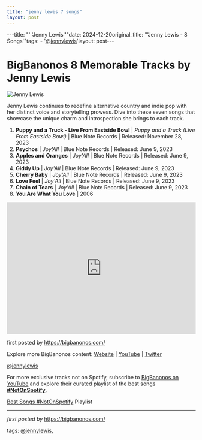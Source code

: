 ```yaml
---
title: "jenny lewis 7 songs"
layout: post
---
```

---title: "' 'Jenny Lewis''"date: 2024-12-20original_title: "'Jenny Lewis - 8 Songs'"tags:  - '[@jennylewis](/tags/jennylewis/)'layout: post---<h1>BigBanonos 8 Memorable Tracks by Jenny Lewis</h1><img alt="Jenny Lewis" src="https://www.jennylewis.com/files/2023/02/jl-fb-card-compressed.jpg" /> <p>Jenny Lewis continues to redefine alternative country and indie pop with her distinct voice and storytelling prowess. Dive into these seven songs that showcase the unique charm and introspection she brings to each track.</p> <ol> <li><strong>Puppy and a Truck - Live From Eastside Bowl</strong> | <em>Puppy and a Truck (Live From Eastside Bowl)</em> | Blue Note Records | Released: November 28, 2023</li> <li><strong>Psychos</strong> | <em>Joy'All</em> | Blue Note Records | Released: June 9, 2023</li> <li><strong>Apples and Oranges</strong> | <em>Joy'All</em> | Blue Note Records | Released: June 9, 2023</li> <li><strong>Giddy Up</strong> | <em>Joy'All</em> | Blue Note Records | Released: June 9, 2023</li> <li><strong>Cherry Baby</strong> | <em>Joy'All</em> | Blue Note Records | Released: June 9, 2023</li> <li><strong>Love Feel</strong> | <em>Joy'All</em> | Blue Note Records | Released: June 9, 2023</li> <li><strong>Chain of Tears</strong> | <em>Joy'All</em> | Blue Note Records | Released: June 9, 2023</li><li><b>You Are What You Love</b> | 2006</li></ol> <div> <iframe allow="autoplay; clipboard-write; encrypted-media; fullscreen; picture-in-picture" allowfullscreen="" frameborder="0" height="352" loading="lazy" src="https://open.spotify.com/embed/playlist/0kpow8VZTijh8KbLXipwKk?utm_source=generator" width="100%"></iframe></div> <p>first posted by <a href="https://bigbanonos.com/">https://bigbanonos.com/</a></p> <div> <p>Explore more BigBanonos content: <a href="https://bigbanonos.com/">Website</a> | <a href="https://www.youtube.com/[@BigBanonos](/tags/BigBanonos/)">YouTube</a> | <a href="https://x.com/bigbanonos">Twitter</a></p></div> <!--Tags--><p>[@jennylewis](/tags/jennylewis/)</p><!--Subscribe and Playlist Links--><div>    <p>For more exclusive tracks not on Spotify, subscribe to <a href="https://www.youtube.com/[@BigBanonos](/tags/BigBanonos/)" target="_blank">BigBanonos on YouTube</a> and explore their curated playlist of the best songs <strong>[#NotOnSpotify](/tags/NotOnSpotify/)</strong>.</p>    <p><a href="https://www.youtube.com/playlist?list=PLtuNtuTatqI0kFahUCbtbfenC_ET5O_tr" target="_blank">Best Songs [#NotOnSpotify](/tags/NotOnSpotify/) Playlist<br /></a></p></div><hr /><p><em>first posted by</em> <a href="https://bigbanonos.com/" rel="noopener" target="_new">https://bigbanonos.com/</a></p><p>tags: [@jennylewis](/tags/jennylewis/),</p>